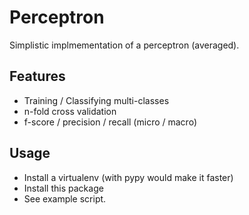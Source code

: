 Perceptron
==========

Simplistic implmementation of a perceptron (averaged).

Features
--------

- Training / Classifying multi-classes
- n-fold cross validation
- f-score / precision / recall (micro / macro)


Usage
-----

- Install a virtualenv (with pypy would make it faster)
- Install this package
- See example script.
